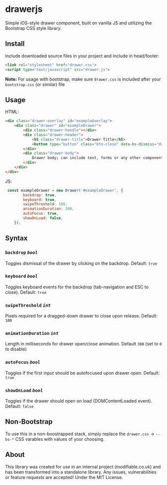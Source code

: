 # drawerjs
Simple iOS-style drawer component, built on vanilla JS and utilizing the Bootstrap CSS style library.

## Install

Include downloaded source files in your project and include in head/footer:
```html
<link rel="stylesheet" href="drawer.css">
<script type="text/javascript" src="drawer.js">
```
**Note:** For usage with bootstrap, make sure `drawer.css` is included after your `bootstrap.css` (or similar) file

## Usage

HTML:
```html
<div class="drawer-overlay" id="exampleOverlay">
    <div class="drawer" id="exampleDrawer">
        <div class="drawer-handle"></div>
        <div class="drawer-header">
            <h5 class="drawer-title">Drawer Title</h5>
            <button type="button" class="btn-close" data-bs-dismiss="drawer" aria-label="Close"></button>
        </div>
        <div class="drawer-body">
            Drawer body; can include text, forms or any other component.
        </div>
    </div>
</div>
```

JS:
```js
 const exampleDrawer = new Drawer('#exampleDrawer', {
        backdrop: true,
        keyboard: true,
        swipeThreshold: 100,
        animationDuration: 300,
        autoFocus: true,
        showOnLoad: false,
    });
```

## Syntax

### `backdrop` *`bool`*
Toggles dismissal of the drawer by clicking on the backdrop. Default: `true`

### `keyboard` *`bool`*
Toggles keyboard events for the backdrop (tab-navigation and ESC to close). Default: `true`

### `swipeThreshold` *`int`*
Pixels required for a dragged-down drawer to close upon release. Default: `100`

### `animationDuration` *`int`*
Length in milliseconds for drawer open/close animation. Default `300` (set to `0` to disable)

### `autoFocus` *`bool`*
Toggles if the first input should be autofocused upon drawer open. Default: `true`

### `showOnLoad` *`bool`*
Toggles if the drawer should open on load (DOMContentLoaded event). Default: `false`

## Non-Bootstrap
To use this in a non-boostrapped stack, simply replace the `drawer.css` -> `--bs-*` CSS varables with values of your choosing.

## About
This library was created for use in an internal project (modifiable.co.uk) and has been transformed into a standalone library. Any issues, vulnerabilities or feature requests are accepted! Under the MIT License.
